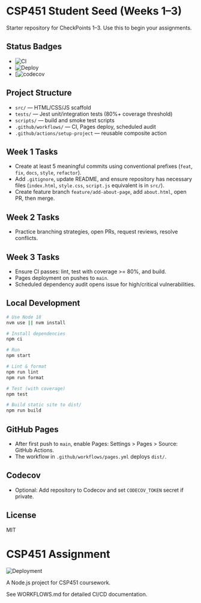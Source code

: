 # CSP451 Student Seed (Weeks 1–3)

Starter repository for CheckPoints 1–3. Use this to begin your assignments.

## Status Badges

- ![CI](https://github.com/ababamahmoudi/CSP451-Checkpoint3-AliBabamahmoudi-/actions/workflows/ci.yml/badge.svg)
- ![Deploy](https://github.com/ababamahmoudi/CSP451-Checkpoint3-AliBabamahmoudi-/actions/workflows/deploy.yml/badge.svg)
- [![codecov](https://codecov.io/gh/ababamahmoudi/CSP451-Checkpoint3-AliBabamahmoudi-/branch/main/graph/badge.svg)



## Project Structure

- `src/` — HTML/CSS/JS scaffold
- `tests/` — Jest unit/integration tests (80%+ coverage threshold)
- `scripts/` — build and smoke test scripts
- `.github/workflows/` — CI, Pages deploy, scheduled audit
- `.github/actions/setup-project` — reusable composite action

## Week 1 Tasks

- Create at least 5 meaningful commits using conventional prefixes (`feat`, `fix`, `docs`, `style`, `refactor`).
- Add `.gitignore`, update README, and ensure repository has necessary files (`index.html`, `style.css`, `script.js` equivalent is in `src/`).
- Create feature branch `feature/add-about-page`, add `about.html`, open PR, then merge.

## Week 2 Tasks

- Practice branching strategies, open PRs, request reviews, resolve conflicts.

## Week 3 Tasks

- Ensure CI passes: lint, test with coverage >= 80%, and build.
- Pages deployment on pushes to `main`.
- Scheduled dependency audit opens issue for high/critical vulnerabilities.

## Local Development

```bash
# Use Node 18
nvm use || nvm install

# Install dependencies
npm ci

# Run
npm start

# Lint & format
npm run lint
npm run format

# Test (with coverage)
npm test

# Build static site to dist/
npm run build
```

## GitHub Pages

- After first push to `main`, enable Pages: Settings > Pages > Source: GitHub Actions.
- The workflow in `.github/workflows/pages.yml` deploys `dist/`.

## Codecov

- Optional: Add repository to Codecov and set `CODECOV_TOKEN` secret if private.

## License

MIT

# CSP451 Assignment

![Deployment](https://github.com/ababamahmoudi/CSP451-Checkpoint3-AliBabamahmoudi/actions/workflows/deploy.yml/badge.svg)

A Node.js project for CSP451 coursework.

See WORKFLOWS.md for detailed CI/CD documentation.
